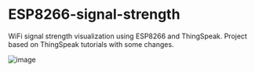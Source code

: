 # ESP8266-signal-strength
WiFi signal strength visualization using ESP8266 and ThingSpeak.
Project based on ThingSpeak tutorials with some changes.

![image](https://user-images.githubusercontent.com/102432726/210568139-b037ee79-6487-42ca-b615-358308bcf9bc.png)
